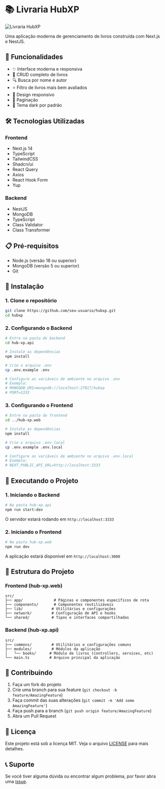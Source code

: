 # 📚 Livraria HubXP

![Livraria HubXP](https://i.imgur.com/vTSqN7M.png)

Uma aplicação moderna de gerenciamento de livros construída com Next.js e NestJS.

## 🚀 Funcionalidades

- ✨ Interface moderna e responsiva
- 📝 CRUD completo de livros
- 🔍 Busca por nome e autor
- ⭐ Filtro de livros mais bem avaliados
- 📱 Design responsivo
- 📄 Paginação
- 🌙 Tema dark por padrão

## 🛠️ Tecnologias Utilizadas

### Frontend
- Next.js 14
- TypeScript
- TailwindCSS
- Shadcn/ui
- React Query
- Axios
- React Hook Form
- Yup

### Backend
- NestJS
- MongoDB
- TypeScript
- Class Validator
- Class Transformer

## 📋 Pré-requisitos

- Node.js (versão 18 ou superior)
- MongoDB (versão 5 ou superior)
- Git

## 🔧 Instalação

### 1. Clone o repositório

```bash
git clone https://github.com/seu-usuario/hubxp.git
cd hubxp
```

### 2. Configurando o Backend

```bash
# Entre na pasta do backend
cd hub-xp.api

# Instale as dependências
npm install

# Crie o arquivo .env
cp .env.example .env

# Configure as variáveis de ambiente no arquivo .env
# Exemplo:
# MONGODB_URI=mongodb://localhost:27017/hubxp
# PORT=3333
```

### 3. Configurando o Frontend

```bash
# Entre na pasta do frontend
cd ../hub-xp.web

# Instale as dependências
npm install

# Crie o arquivo .env.local
cp .env.example .env.local

# Configure as variáveis de ambiente no arquivo .env.local
# Exemplo:
# NEXT_PUBLIC_API_URL=http://localhost:3333
```

## 🚀 Executando o Projeto

### 1. Iniciando o Backend

```bash
# Na pasta hub-xp.api
npm run start:dev
```

O servidor estará rodando em `http://localhost:3333`

### 2. Iniciando o Frontend

```bash
# Na pasta hub-xp.web
npm run dev
```

A aplicação estará disponível em `http://localhost:3000`

## 📝 Estrutura do Projeto

### Frontend (hub-xp.web)
```
src/
├── app/              # Páginas e componentes específicos de rota
├── components/       # Componentes reutilizáveis
├── lib/             # Utilitários e configurações
├── network/         # Configuração de API e hooks
└── shared/          # Tipos e interfaces compartilhadas
```

### Backend (hub-xp.api)
```
src/
├── commons/         # Utilitários e configurações comuns
├── modules/         # Módulos da aplicação
│   └── books/      # Módulo de livros (controllers, services, etc)
└── main.ts         # Arquivo principal da aplicação
```

## 🤝 Contribuindo

1. Faça um fork do projeto
2. Crie uma branch para sua feature (`git checkout -b feature/AmazingFeature`)
3. Faça commit das suas alterações (`git commit -m 'Add some AmazingFeature'`)
4. Faça push para a branch (`git push origin feature/AmazingFeature`)
5. Abra um Pull Request

## 📄 Licença

Este projeto está sob a licença MIT. Veja o arquivo [LICENSE](LICENSE) para mais detalhes.

## 📞 Suporte

Se você tiver alguma dúvida ou encontrar algum problema, por favor abra uma [issue](https://github.com/seu-usuario/hubxp/issues). 
